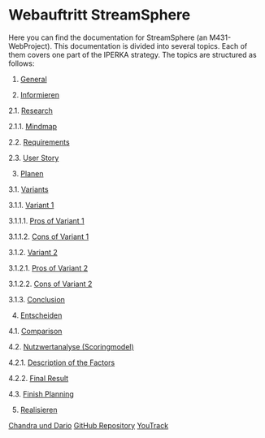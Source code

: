 <show-structure depth="5"/>

# Webauftritt StreamSphere

Here you can find the documentation for StreamSphere (an M431-WebProject). This documentation is divided into several
topics. Each of them covers one part of the IPERKA strategy. The topics are structured as follows:

1. [General](general.md)

2. [Informieren](informieren.md)

2.1. [Research](informieren.md#research)

2.1.1. [Mindmap](informieren.md#mindmap)

2.2. [Requirements](informieren.md#requirements)

2.3. [User Story](informieren.md#user-story)

3. [Planen](planen.md)

3.1. [Variants](planen.md#variants)

3.1.1. [Variant 1](planen.md#pros_variant1)

3.1.1.1. [Pros of Variant 1](planen.md#pros_variant1)

3.1.1.2. [Cons of Variant 1](planen.md#cons_variant1)

3.1.2. [Variant 2](planen.md#pros_variant2)

3.1.2.1. [Pros of Variant 2](planen.md#pros_variant2)

3.1.2.2. [Cons of Variant 2](planen.md#cons_variant2)

3.1.3. [Conclusion](planen.md#conclusion)

4. [Entscheiden](entscheiden.md)

4.1. [Comparison](entscheiden.md#comparison)

4.2. [Nutzwertanalyse (Scoringmodel)](entscheiden.md#nutzwertanalyse-scoringmodel)

4.2.1. [Description of the Factors](entscheiden.md#beschreibung-der-faktoren)

4.2.2. [Final Result](entscheiden.md#final-result)

4.3. [Finish Planning](entscheiden.md#finish-planning)

5. [Realisieren](realisieren.md)

<seealso>
       <category ref="author">
            <a href="https://www.github.com/An0n-00/M431-WebProject">Chandra und Dario</a>           
       </category>
       <category ref="external">
           <a href="https://www.github.com/An0n-00/M431-WebProject">GitHub Repository</a>
           <a href="https://ims.youtrack.cloud/gantt-charts/199-1">YouTrack</a>
       </category>
</seealso>